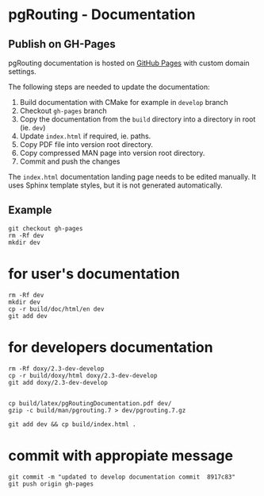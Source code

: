 # pgRouting - Documentation

## Publish on GH-Pages

pgRouting documentation is hosted on [GitHub Pages](http://pages.github.com) with custom domain settings.

The following steps are needed to update the documentation:

1. Build documentation with CMake for example in `develop` branch
2. Checkout `gh-pages` branch
3. Copy the documentation from the `build` directory into a directory in root (ie. `dev`)
4. Update `index.html` if required, ie. paths. 
6. Copy PDF file into version root directory.
7. Copy compressed MAN page into version root directory.
8. Commit and push the changes

The `index.html` documentation landing page needs to be edited manually. 
It uses Sphinx template styles, but it is not generated automatically.

## Example

    git checkout gh-pages
    rm -Rf dev 
    mkdir dev

# for user's documentation

    rm -Rf dev 
    mkdir dev
    cp -r build/doc/html/en dev 
    git add dev

# for developers documentation
    
    rm -Rf doxy/2.3-dev-develop
    cp -r build/doxy/html doxy/2.3-dev-develop
    git add doxy/2.3-dev-develop
    

    cp build/latex/pgRoutingDocumentation.pdf dev/
    gzip -c build/man/pgrouting.7 > dev/pgrouting.7.gz
     
    git add dev && cp build/index.html .

# commit with appropiate message
    git commit -m "updated to develop documentation commit  8917c83"
    git push origin gh-pages
